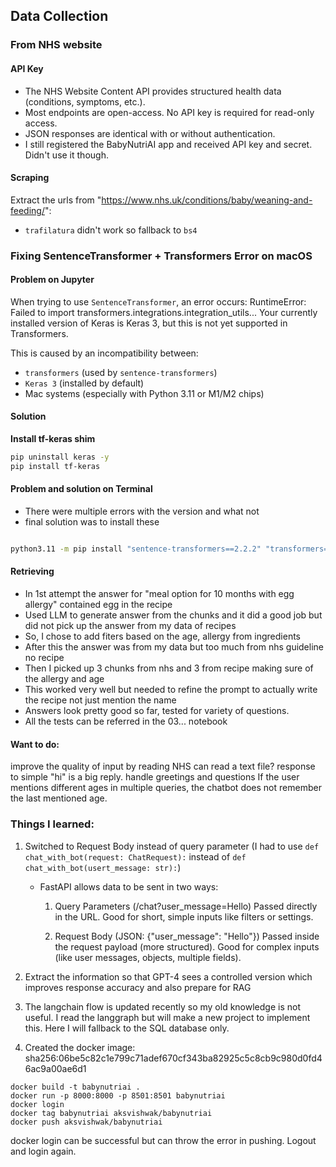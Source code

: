## Data Collection

### From NHS website

#### API Key

- The NHS Website Content API provides structured health data (conditions, symptoms, etc.).
- Most endpoints are open-access. No API key is required for read-only access.
- JSON responses are identical with or without authentication.
- I still registered the BabyNutriAI app and received API key and secret. Didn't use it though.

#### Scraping
Extract the urls from "https://www.nhs.uk/conditions/baby/weaning-and-feeding/":
- `trafilatura` didn't work so fallback to `bs4`

### Fixing SentenceTransformer + Transformers Error on macOS

#### Problem on Jupyter
When trying to use `SentenceTransformer`, an error occurs:
RuntimeError: Failed to import transformers.integrations.integration_utils... Your currently installed version of Keras is Keras 3, but this is not yet supported in Transformers.

This is caused by an incompatibility between:
- `transformers` (used by `sentence-transformers`)
- `Keras 3` (installed by default)
- Mac systems (especially with Python 3.11 or M1/M2 chips)

#### Solution

**Install tf-keras shim**

```bash
pip uninstall keras -y
pip install tf-keras
```

#### Problem and solution on Terminal 
- There were multiple errors with the version and what not
- final solution was to install these 
```bash

python3.11 -m pip install "sentence-transformers==2.2.2" "transformers==4.30.2" "huggingface_hub==0.14.1"
```

#### Retrieving
- In 1st attempt the answer for "meal option for 10 months with egg allergy" contained egg in the recipe
- Used LLM to generate answer from the chunks and it did a good job but did not pick up the answer from my data of recipes
- So, I chose to add fiters based on the age, allergy from ingredients 
- After this the answer was from my data but too much from nhs guideline no recipe
- Then I picked up 3 chunks from nhs and 3 from recipe making sure of the allergy and age
- This worked very well but needed to refine the prompt to actually write the recipe not just mention the name
- Answers look pretty good so far, tested for variety of questions. 
- All the tests can be referred in the 03... notebook







#### Want to do:
improve the quality of input by reading NHS 
can read a text file?
response to simple "hi" is a big reply. handle greetings and questions 
If the user mentions different ages in multiple queries, the chatbot does not remember the last mentioned age.


### Things I learned:

1. Switched to Request Body instead of query parameter
    (I had to use `def chat_with_bot(request: ChatRequest):` instead of `def chat_with_bot(usert_message: str):`)
    - FastAPI allows data to be sent in two ways:
        1. Query Parameters (/chat?user_message=Hello)
        Passed directly in the URL.
        Good for short, simple inputs like filters or settings.

        2. Request Body (JSON: {"user_message": "Hello"})
        Passed inside the request payload (more structured).
        Good for complex inputs (like user messages, objects, multiple fields).

2. Extract the information so that GPT-4 sees a controlled version which improves response accuracy and also prepare for RAG

3. The langchain flow is updated recently so my old knowledge is not useful. I read the langgraph but will make a new project to implement this. Here I will fallback to the SQL database only. 

4. Created the docker image:
sha256:06be5c82c1e799c71adef670cf343ba82925c5c8cb9c980d0fd46ac9a00ae6d1
```
docker build -t babynutriai .     
docker run -p 8000:8000 -p 8501:8501 babynutriai
docker login
docker tag babynutriai aksvishwak/babynutriai
docker push aksvishwak/babynutriai 
```
docker login can be successful but can throw the error in pushing. Logout and login again.
